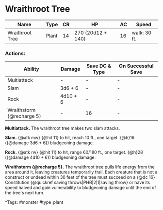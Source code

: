 # Wraithroot Tree

| Name | Type | CR | HP | AC | Speed |
|------|------|----|----|----|-------|
| Wraithroot Tree | Plant | 14 | 270 (20d12 + 140) | 16 | walk: 30 ft. |

### Actions:

| Ability | Damage | Save DC & Type | On Successful Save |
|---------|--------|----------------|--------------------|
| Multiattack | - | - | - |
| Slam | 3d6 + 6 | - | - |
| Rock | 4d10 + 6 | - | - |
| Wraithstorm {@recharge 5} | - | 16 | - |


**Multiattack.** The wraithroot tree makes two slam attacks.

**Slam.** {@atk mw} {@hit 11} to hit, reach 10 ft., one target. {@h}16 ({@damage 3d6 + 6}) bludgeoning damage.

**Rock.** {@atk rw} {@hit 11} to hit, range 60/180 ft., one target. {@h}28 ({@damage 4d10 + 6}) bludgeoning damage.

**Wraithstorm {@recharge 5}.** The wraithroot tree pulls life energy from the area around it, leaving creatures temporarily frail. Each creature that is not a construct or undead within 30 feet of the tree must succeed on a {@dc 16} Constitution {@quickref saving throws|PHB|2|1|saving throw} or have its speed halved and gain vulnerability to bludgeoning damage until the end of the tree's next turn.

^Tags: #monster #type_plant